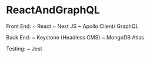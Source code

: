# ReactAndGraphQL

Front End:
~ React
~ Next JS
~ Apollo Client/ GraphQL

Back End:
~ Keystone (Headless CMS)
~ MongoDB Atlas

Testing:
~ Jest
